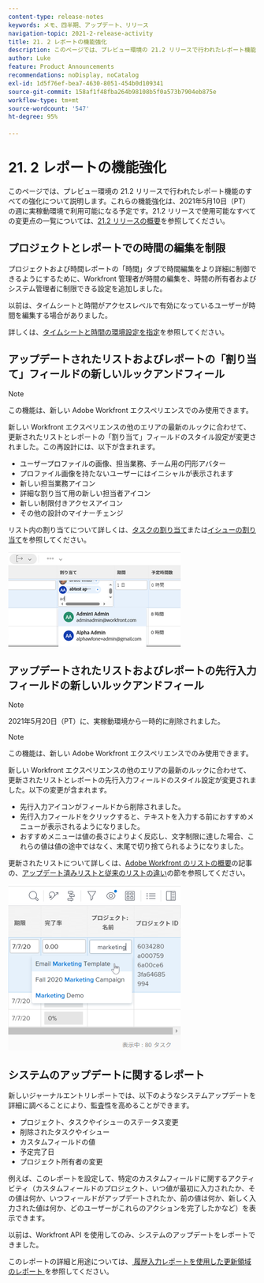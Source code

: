 ```yaml
---
content-type: release-notes
keywords: メモ、四半期、アップデート、リリース
navigation-topic: 2021-2-release-activity
title: 21. 2 レポートの機能強化
description: このページでは、プレビュー環境の 21.2 リリースで行われたレポート機能のすべての強化について説明します。これらの機能強化は、2021年5月10日（PT）の週に実稼動環境で利用可能になる予定です。21.2 リリースで使用できるすべての変更点のリストについては、21.2 リリースの概要を参照してください。
author: Luke
feature: Product Announcements
recommendations: noDisplay, noCatalog
exl-id: 1d5f76ef-bea7-4630-8051-454b0d109341
source-git-commit: 158af1f48fba264b98108b5f0a573b7904eb875e
workflow-type: tm+mt
source-wordcount: '547'
ht-degree: 95%

---
```


# 21. 2 レポートの機能強化

このページでは、プレビュー環境の 21.2 リリースで行われたレポート機能のすべての強化について説明します。これらの機能強化は、2021年5月10日（PT）の週に実稼動環境で利用可能になる予定です。21.2 リリースで使用可能なすべての変更点の一覧については、[21.2 リリースの概要](../../../product-announcements/product-releases/21.2-release-activity/21-2-release-overview.md)を参照してください。

## プロジェクトとレポートでの時間の編集を制限

プロジェクトおよび時間レポートの「時間」タブで時間編集をより詳細に制御できるようにするために、Workfront 管理者が時間の編集を、時間の所有者およびシステム管理者に制限できる設定を追加しました。

以前は、タイムシートと時間がアクセスレベルで有効になっているユーザーが時間を編集する場合がありました。

詳しくは、[タイムシートと時間の環境設定を指定](../../../administration-and-setup/set-up-workfront/configure-timesheets-schedules/timesheet-and-hour-preferences.md)を参照してください。

## アップデートされたリストおよびレポートの「割り当て」フィールドの新しいルックアンドフィール

>[!NOTE]
>
>この機能は、新しい Adobe Workfront エクスペリエンスでのみ使用できます。

新しい Workfront エクスペリエンスの他のエリアの最新のルックに合わせて、更新されたリストとレポートの「割り当て」フィールドのスタイル設定が変更されました。この再設計には、以下が含まれます。

* ユーザープロファイルの画像、担当業務、チーム用の円形アバター
* プロファイル画像を持たないユーザーにはイニシャルが表示されます
* 新しい担当業務アイコン
* 詳細な割り当て用の新しい担当者アイコン
* 新しい制限付きアクセスアイコン
* その他の設計のマイナーチェンジ

リスト内の割り当てについて詳しくは、[タスクの割り当て](../../../manage-work/tasks/assign-tasks/assign-tasks.md)または[イシューの割り当て](../../../manage-work/issues/manage-issues/assign-issues.md)を参照してください。

![](assets/assignments-updates-350x193.png)

## アップデートされたリストおよびレポートの先行入力フィールドの新しいルックアンドフィール

>[!NOTE]
>
>2021年5月20日（PT）に、実稼動環境から一時的に削除されました。

>[!NOTE]
>
>この機能は、新しい Adobe Workfront エクスペリエンスでのみ使用できます。

新しい Workfront エクスペリエンスの他のエリアの最新のルックに合わせて、更新されたリストとレポートの先行入力フィールドのスタイル設定が変更されました。以下の変更が含まれます。

* 先行入力アイコンがフィールドから削除されました。
* 先行入力フィールドをクリックすると、テキストを入力する前におすすめメニューが表示されるようになりました。
* おすすめメニューは値の長さによりよく反応し、文字制限に達した場合、これらの値は値の途中ではなく、末尾で切り捨てられるようになりました。

更新されたリストについて詳しくは、[Adobe Workfront のリストの概要](../../../workfront-basics/navigate-workfront/use-lists/view-items-in-a-list.md)の記事の、[アップデート済みリストと従来のリストの違い](../../../workfront-basics/navigate-workfront/use-lists/view-items-in-a-list.md#updated)の節を参照してください。

![](assets/typeahead-updates-350x336.png)

## システムのアップデートに関するレポート

新しいジャーナルエントリレポートでは、以下のようなシステムアップデートを詳細に調べることにより、監査性を高めることができます。

* プロジェクト、タスクやイシューのステータス変更
* 削除されたタスクやイシュー
* カスタムフィールドの値
* 予定完了日
* プロジェクト所有者の変更

例えば、このレポートを設定して、特定のカスタムフィールドに関するアクティビティ（カスタムフィールドのプロジェクト、いつ値が最初に入力されたか、その値は何か、いつフィールドがアップデートされたか、前の値は何か、新しく入力された値は何か、どのユーザーがこれらのアクションを完了したかなど）を表示できます。

以前は、Workfront API を使用してのみ、システムのアップデートをレポートできました。

このレポートの詳細と用途については、[ 履歴入力レポートを使用した更新領域のレポート ](../../../reports-and-dashboards/reports/creating-and-managing-reports/create-journal-entry-report.md) を参照してください。

